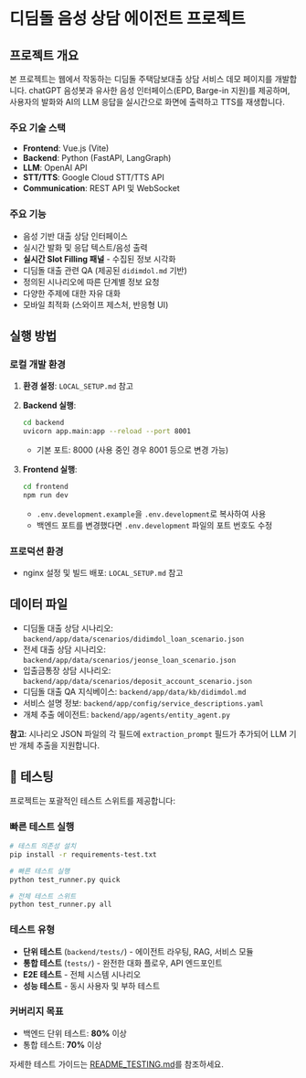 # 디딤돌 음성 상담 에이전트 프로젝트

## 프로젝트 개요

본 프로젝트는 웹에서 작동하는 디딤돌 주택담보대출 상담 서비스 데모 페이지를 개발합니다. chatGPT 음성봇과 유사한 음성 인터페이스(EPD, Barge-in 지원)를 제공하며, 사용자의 발화와 AI의 LLM 응답을 실시간으로 화면에 출력하고 TTS를 재생합니다.

### 주요 기술 스택

- **Frontend**: Vue.js (Vite)
- **Backend**: Python (FastAPI, LangGraph)
- **LLM**: OpenAI API
- **STT/TTS**: Google Cloud STT/TTS API
- **Communication**: REST API 및 WebSocket

### 주요 기능

- 음성 기반 대출 상담 인터페이스
- 실시간 발화 및 응답 텍스트/음성 출력
- **실시간 Slot Filling 패널** - 수집된 정보 시각화
- 디딤돌 대출 관련 QA (제공된 `didimdol.md` 기반)
- 정의된 시나리오에 따른 단계별 정보 요청
- 다양한 주제에 대한 자유 대화
- 모바일 최적화 (스와이프 제스처, 반응형 UI)

## 실행 방법

### 로컬 개발 환경

1. **환경 설정**: `LOCAL_SETUP.md` 참고
2. **Backend 실행**: 
   ```bash
   cd backend
   uvicorn app.main:app --reload --port 8001
   ```
   - 기본 포트: 8000 (사용 중인 경우 8001 등으로 변경 가능)
   
3. **Frontend 실행**:
   ```bash
   cd frontend
   npm run dev
   ```
   - `.env.development.example`을 `.env.development`로 복사하여 사용
   - 백엔드 포트를 변경했다면 `.env.development` 파일의 포트 번호도 수정

### 프로덕션 환경
- nginx 설정 및 빌드 배포: `LOCAL_SETUP.md` 참고

## 데이터 파일

- 디딤돌 대출 상담 시나리오: `backend/app/data/scenarios/didimdol_loan_scenario.json`
- 전세 대출 상담 시나리오: `backend/app/data/scenarios/jeonse_loan_scenario.json`
- 입출금통장 상담 시나리오: `backend/app/data/scenarios/deposit_account_scenario.json`
- 디딤돌 대출 QA 지식베이스: `backend/app/data/kb/didimdol.md`
- 서비스 설명 정보: `backend/app/config/service_descriptions.yaml`
- 개체 추출 에이전트: `backend/app/agents/entity_agent.py`

**참고**: 시나리오 JSON 파일의 각 필드에 `extraction_prompt` 필드가 추가되어 LLM 기반 개체 추출을 지원합니다.

## 🧪 테스팅

프로젝트는 포괄적인 테스트 스위트를 제공합니다:

### 빠른 테스트 실행

```bash
# 테스트 의존성 설치
pip install -r requirements-test.txt

# 빠른 테스트 실행
python test_runner.py quick

# 전체 테스트 스위트
python test_runner.py all
```

### 테스트 유형

- **단위 테스트** (`backend/tests/`) - 에이전트 라우팅, RAG, 서비스 모듈
- **통합 테스트** (`tests/`) - 완전한 대화 플로우, API 엔드포인트
- **E2E 테스트** - 전체 시스템 시나리오
- **성능 테스트** - 동시 사용자 및 부하 테스트

### 커버리지 목표

- 백엔드 단위 테스트: **80%** 이상
- 통합 테스트: **70%** 이상

자세한 테스트 가이드는 [README_TESTING.md](README_TESTING.md)를 참조하세요.
